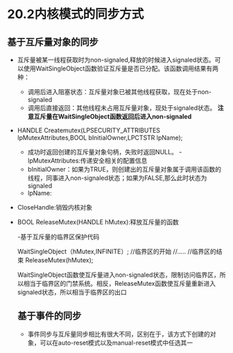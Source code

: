 ## 
# 20.2内核模式的同步方式

## 基于互斥量对象的同步

- 互斥量被某一线程获取时为non-signaled,释放的时候进入signaled状态。可以使用WaitSingleObject函数验证互斥量是否已分配。该函数调用结果有两种：

    - 调用后进入阻塞状态：互斥量对象已被其他线程获取，现在处于non-signaled
    - 调用后直接返回：其他线程未占用互斥量对象，现处于signaled状态。  **注意互斥量在WaitSingleObject函数返回后进入non-signaled**

- HANDLE Createmutex(LPSECURITY_ATTRIBUTES  lpMutexAttributes,BOOL bInitialOwner,LPCTSTR lpName);
  - 成功时返回创建的互斥量对象句柄，失败时返回NULL。
  -lpMutexAttributes:传递安全相关的配置信息
  - bInitialOwner：如果为TRUE，则创建出的互斥量对象属于调用该函数的线程，同事进入non-signaled状态；如果为FALSE,那么此时状态为signaled
  - lpName: 
  
- CloseHandle:销毁内核对象

- BOOL ReleaseMutex(HANDLE hMutex):释放互斥量的函数


  
  -基于互斥量的临界区保护代码
  
  WaitSingleObject（hMutex,INFINITE）;
  //临界区的开始
  //.....
  //临界区的结束
  ReleaseMutex(hMutex);
  
  WaitSingleObject函数使互斥量进入non-signaled状态，限制访问临界区，所以相当于临界区的门禁系统。相反，ReleaseMutex函数使互斥量重新进入signaled状态，所以相当于临界区的出口
  
  
  
  
  ## 基于事件的同步
  - 事件同步与互斥量同步相比有很大不同，区别在于，该方式下创建的对象，可以在auto-reset模式以及manual-reset模式中任选其一
  

